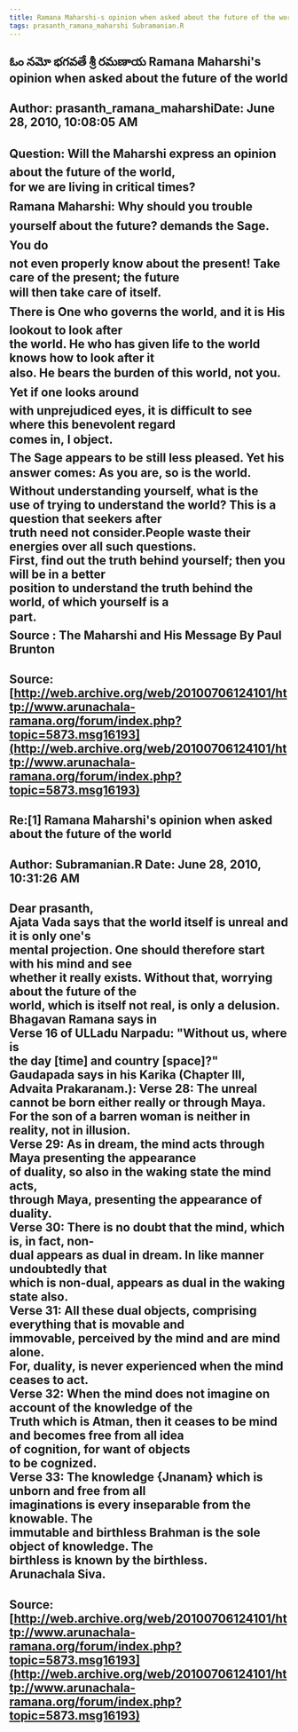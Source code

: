 ```yaml
--- 
title: Ramana Maharshi-s opinion when asked about the future of the world   
tags: prasanth_ramana_maharshi Subramanian.R  
---  
```

## ఓం నమో భగవతే శ్రీ రమణాయ Ramana Maharshi's opinion when asked about the future of the world  
Author: prasanth_ramana_maharshiDate: June 28, 2010, 10:08:05 AM  
---  
Question: Will the Maharshi express an opinion about the future of the world,  
for we are living in critical times?   
 **Ramana Maharshi: Why should you trouble yourself about the future? demands the Sage. You do  
not even properly know about the present! Take care of the present; the future  
will then take care of itself.**   
 **There is One who governs the world, and it is His lookout to look after  
the world.** He who has given life to the world knows how to look after it  
also. He bears the burden of this world, not you. Yet if one looks around  
with unprejudiced eyes, it is difficult to see where this benevolent regard  
comes in, I object.   
The Sage appears to be still less pleased. Yet his answer comes: As you are, so is the world. **Without understanding yourself, what is the  
use of trying to understand the world?** This is a question that seekers after  
truth need not consider.People waste their energies over all such questions.  
First, find out the truth behind yourself; then you will be in a better  
position to understand the truth behind the world, of which yourself is a  
part.   
 **Source** : The Maharshi and His Message By Paul Brunton
 ---  
Source:[http://web.archive.org/web/20100706124101/http://www.arunachala-ramana.org/forum/index.php?topic=5873.msg16193](http://web.archive.org/web/20100706124101/http://www.arunachala-ramana.org/forum/index.php?topic=5873.msg16193)   
---  

## Re:[1] Ramana Maharshi's opinion when asked about the future of the world  
Author: Subramanian.R       Date: June 28, 2010, 10:31:26 AM  
---  
Dear prasanth,   
Ajata Vada says that the world itself is unreal and it is only one's   
mental projection. One should therefore start with his mind and see   
whether it really exists. Without that, worrying about the future of the  
world, which is itself not real, is only a delusion. Bhagavan Ramana says in  
Verse 16 of ULLadu Narpadu: "Without us, where is   
the day [time] and country [space]?"   
Gaudapada says in his Karika (Chapter III, Advaita Prakaranam.): Verse 28: The unreal cannot be born either really or through Maya.   
For the son of a barren woman is neither in reality, not in illusion.   
Verse 29: As in dream, the mind acts through Maya presenting the appearance  
of duality, so also in the waking state the mind acts,   
through Maya, presenting the appearance of duality.   
Verse 30: There is no doubt that the mind, which is, in fact, non-   
dual appears as dual in dream. In like manner undoubtedly that   
which is non-dual, appears as dual in the waking state also.   
Verse 31: All these dual objects, comprising everything that is movable and  
immovable, perceived by the mind and are mind alone.   
For, duality, is never experienced when the mind ceases to act.   
Verse 32: When the mind does not imagine on account of the knowledge of the  
Truth which is Atman, then it ceases to be mind and becomes free from all idea  
of cognition, for want of objects   
to be cognized.   
Verse 33: The knowledge {Jnanam} which is unborn and free from all  
imaginations is every inseparable from the knowable. The   
immutable and birthless Brahman is the sole object of knowledge. The  
birthless is known by the birthless.   
Arunachala Siva.
 ---  
Source:[http://web.archive.org/web/20100706124101/http://www.arunachala-ramana.org/forum/index.php?topic=5873.msg16193](http://web.archive.org/web/20100706124101/http://www.arunachala-ramana.org/forum/index.php?topic=5873.msg16193)   
---  

